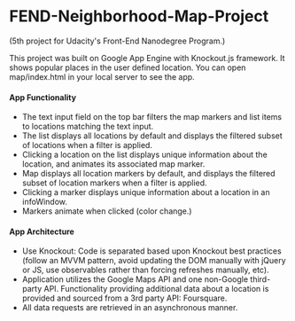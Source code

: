 
# FEND-Neighborhood-Map-Project
(5th project for Udacity's Front-End Nanodegree Program.)
 
This project was built on Google App Engine with Knockout.js framework.
It shows popular places in the user defined location.
You can open map/index.html in your local server to see the app. 

#### App Functionality
- The text input field on the top bar filters the map markers and list items to locations matching the text input.
- The list displays all locations by default and displays the filtered subset of locations when a filter is applied.
- Clicking a location on the list displays unique information about the location, and animates its associated map marker.
- Map displays all location markers by default, and displays the filtered subset of location markers when a filter is applied.
- Clicking a marker displays unique information about a location in an infoWindow.
- Markers animate when clicked (color change.)
#### App Architecture
- Use Knockout: Code is separated based upon Knockout best practices (follow an MVVM pattern, avoid updating the DOM manually with jQuery or JS, use observables rather than forcing refreshes manually, etc). 
- Application utilizes the Google Maps API and one non-Google third-party API.
Functionality providing additional data about a location is provided and sourced from a 3rd party API: Foursquare.
- All data requests are retrieved in an asynchronous manner.
